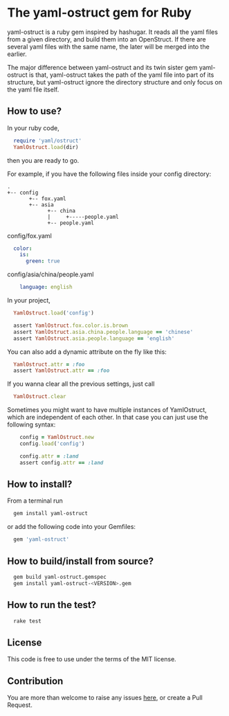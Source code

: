 # The yaml-ostruct gem for Ruby

yaml-ostruct is a ruby gem inspired by hashugar. It reads all the yaml files from
a given directory, and build them into an OpenStruct. If there are several yaml
files with the same name, the later will be merged into the earlier.

The major difference between yaml-ostruct and its twin sister gem yaml-ostruct is that,
yaml-ostruct takes the path of the yaml file into part of its structure, but yaml-ostruct
ignore the directory structure and only focus on the yaml file itself.

## How to use?

In your ruby code,

```ruby
  require 'yaml/ostruct'
  YamlOstruct.load(dir)
```

then you are ready to go.

For example, if you have the following files inside your config directory:

```
.
+-- config
       +-- fox.yaml
       +-- asia
             +-- china
             |     +-----people.yaml
             +-- people.yaml

```

config/fox.yaml
```yaml
  color:
    is:
      green: true
```

config/asia/china/people.yaml

```yaml
    language: english
```

In your project,

```ruby
  YamlOstruct.load('config')

  assert YamlOstruct.fox.color.is.brown
  assert YamlOstruct.asia.china.people.language == 'chinese'
  assert YamlOstruct.asia.people.language == 'english'
```

You can also add a dynamic attribute on the fly like this:

```ruby
  YamlOstruct.attr = :foo
  assert YamlOstruct.attr == :foo
```

If you wanna clear all the previous settings, just call

```ruby
  YamlOstruct.clear
```

Sometimes you might want to have multiple instances of YamlOstruct, which are independent
of each other. In that case you can just use the following syntax:

```ruby
    config = YamlOstruct.new
    config.load('config')

    config.attr = :land
    assert config.attr == :land
```

## How to install?

From a terminal run

```bash
  gem install yaml-ostruct
```

or add the following code into your Gemfiles:

```ruby
  gem 'yaml-ostruct'
```

## How to build/install from source?

```bash
  gem build yaml-ostruct.gemspec
  gem install yaml-ostruct-<VERSION>.gem
```

## How to run the test?

```bash
  rake test
```

## License

This code is free to use under the terms of the MIT license.

## Contribution

You are more than welcome to raise any issues [here](https://github.com/hex0cter/yaml-ostruct/issues), or create a Pull Request.
